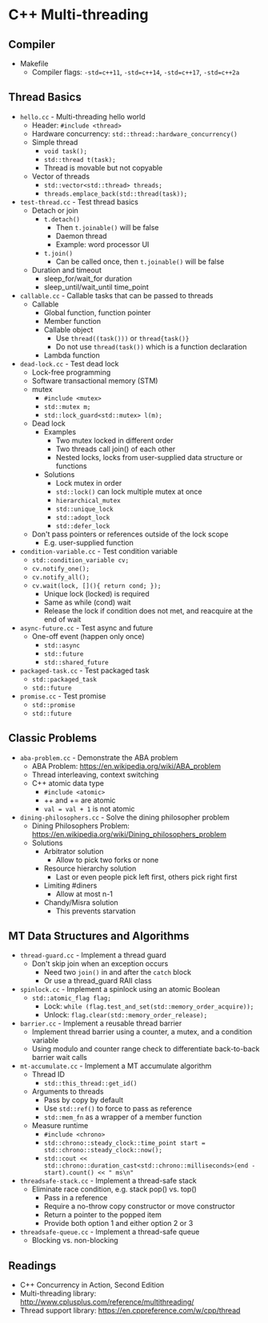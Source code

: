 # C++ Multi-threading

## Compiler
* Makefile
  * Compiler flags: `-std=c++11`, `-std=c++14`, `-std=c++17`, `-std=c++2a`

## Thread Basics
* `hello.cc` - Multi-threading hello world
  * Header: `#include <thread>`
  * Hardware concurrency: `std::thread::hardware_concurrency()`
  * Simple thread
    * `void task();`
    * `std::thread t(task);`
    * Thread is movable but not copyable
  * Vector of threads
    * `std::vector<std::thread> threads;`
    * `threads.emplace_back(std::thread(task));`
* `test-thread.cc` - Test thread basics
  * Detach or join
    * `t.detach()`
      * Then `t.joinable()` will be false
      * Daemon thread
      * Example: word processor UI
    * `t.join()`
      * Can be called once, then `t.joinable()` will be false
  * Duration and timeout
    * sleep_for/wait_for duration
    * sleep_until/wait_until time_point
* `callable.cc` - Callable tasks that can be passed to threads
  * Callable
    * Global function, function pointer
    * Member function
    * Callable object
      * Use `thread((task()))` or `thread{task()}`
      * Do not use `thread(task())` which is a function declaration
    * Lambda function
* `dead-lock.cc` - Test dead lock
  * Lock-free programming
  * Software transactional memory (STM)
  * mutex
    * `#include <mutex>`
    * `std::mutex m;`
    * `std::lock_guard<std::mutex> l(m);`
  * Dead lock
    * Examples
      * Two mutex locked in different order
      * Two threads call join() of each other
      * Nested locks, locks from user-supplied data structure or functions
    * Solutions
      * Lock mutex in order
      * `std::lock()` can lock multiple mutex at once
      * `hierarchical_mutex`
      * `std::unique_lock`
      * `std::adopt_lock`
      * `std::defer_lock`
  * Don't pass pointers or references outside of the lock scope
    * E.g. user-supplied function
* `condition-variable.cc` - Test condition variable
  * `std::condition_variable cv;`
  * `cv.notify_one();`
  * `cv.notify_all();`
  * `cv.wait(lock, [](){ return cond; });`
    * Unique lock (locked) is required
    * Same as while (cond) wait
    * Release the lock if condition does not met, and reacquire at the end of wait
* `async-future.cc` - Test async and future
  * One-off event (happen only once)
    * `std::async`
    * `std::future`
    * `std::shared_future`
* `packaged-task.cc` - Test packaged task
  * `std::packaged_task`
  * `std::future`
* `promise.cc` - Test promise
  * `std::promise`
  * `std::future`

## Classic Problems
* `aba-problem.cc` - Demonstrate the ABA problem
  * ABA Problem: https://en.wikipedia.org/wiki/ABA_problem
  * Thread interleaving, context switching
  * C++ atomic data type
    * `#include <atomic>`
    * ++ and += are atomic
    * `val = val + 1` is not atomic
* `dining-philosophers.cc` - Solve the dining philosopher problem
  * Dining Philosophers Problem: https://en.wikipedia.org/wiki/Dining_philosophers_problem
  * Solutions
    * Arbitrator solution
      * Allow to pick two forks or none
    * Resource hierarchy solution
      * Last or even people pick left first, others pick right first
    * Limiting #diners
      * Allow at most n-1
    * Chandy/Misra solution
      * This prevents starvation

## MT Data Structures and Algorithms
* `thread-guard.cc` - Implement a thread guard
  * Don't skip join when an exception occurs
    * Need two `join()` in and after the `catch` block
    * Or use a thread_guard RAII class
* `spinlock.cc` - Implement a spinlock using an atomic Boolean
  * `std::atomic_flag flag;`
    * Lock: `while (flag.test_and_set(std::memory_order_acquire));`
    * Unlock: `flag.clear(std::memory_order_release);`
* `barrier.cc` - Implement a reusable thread barrier
  * Implement thread barrier using a counter, a mutex, and a condition variable
  * Using modulo and counter range check to differentiate back-to-back barrier wait calls
* `mt-accumulate.cc` - Implement a MT accumulate algorithm
  * Thread ID
    * `std::this_thread::get_id()`
  * Arguments to threads
    * Pass by copy by default
    * Use `std::ref()` to force to pass as reference
    * `std::mem_fn` as a wrapper of a member function
  * Measure runtime
    * `#include <chrono>`
    * `std::chrono::steady_clock::time_point start = std::chrono::steady_clock::now();`
    * `std::cout << std::chrono::duration_cast<std::chrono::milliseconds>(end - start).count() << " ms\n"`
* `threadsafe-stack.cc` - Implement a thread-safe stack
  * Eliminate race condition, e.g. stack pop() vs. top()
    * Pass in a reference
    * Require a no-throw copy constructor or move constructor
    * Return a pointer to the popped item
    * Provide both option 1 and either option 2 or 3
* `threadsafe-queue.cc` - Implement a thread-safe queue
  * Blocking vs. non-blocking

## Readings
* C++ Concurrency in Action, Second Edition
* Multi-threading library: http://www.cplusplus.com/reference/multithreading/
* Thread support library: https://en.cppreference.com/w/cpp/thread

